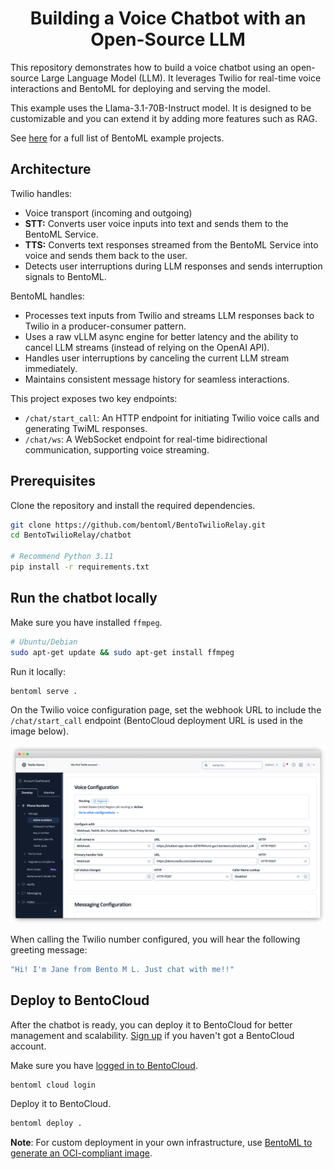 <div align="center">
    <h1 align="center">Building a Voice Chatbot with an Open-Source LLM</h1>
</div>

This repository demonstrates how to build a voice chatbot using an open-source Large Language Model (LLM). It leverages Twilio for real-time voice interactions and BentoML for deploying and serving the model.

This example uses the Llama-3.1-70B-Instruct model. It is designed to be customizable and you can extend it by adding more features such as RAG.

See [here](https://docs.bentoml.com/en/latest/examples/overview.html) for a full list of BentoML example projects.

## Architecture

Twilio handles:

- Voice transport (incoming and outgoing)
- **STT:** Converts user voice inputs into text and sends them to the BentoML Service.
- **TTS:** Converts text responses streamed from the BentoML Service into voice and sends them back to the user.
- Detects user interruptions during LLM responses and sends interruption signals to BentoML.

BentoML handles:

- Processes text inputs from Twilio and streams LLM responses back to Twilio in a producer-consumer pattern.
- Uses a raw vLLM async engine for better latency and the ability to cancel LLM streams (instead of relying on the OpenAI API).
- Handles user interruptions by canceling the current LLM stream immediately.
- Maintains consistent message history for seamless interactions.

This project exposes two key endpoints:

- `/chat/start_call`: An HTTP endpoint for initiating Twilio voice calls and generating TwiML responses.
- `/chat/ws`: A WebSocket endpoint for real-time bidirectional communication, supporting voice streaming.

## Prerequisites

Clone the repository and install the required dependencies.

```bash
git clone https://github.com/bentoml/BentoTwilioRelay.git
cd BentoTwilioRelay/chatbot

# Recommend Python 3.11
pip install -r requirements.txt
```

## Run the chatbot locally

Make sure you have installed `ffmpeg`.

```bash
# Ubuntu/Debian
sudo apt-get update && sudo apt-get install ffmpeg
```

Run it locally:

```bash
bentoml serve .
```

On the Twilio voice configuration page, set the webhook URL to include the `/chat/start_call` endpoint (BentoCloud deployment URL is used in the image below).

![twilio-number-config](twilio-number-config.png)

When calling the Twilio number configured, you will hear the following greeting message:

```bash
"Hi! I'm Jane from Bento M L. Just chat with me!!"
```

## Deploy to BentoCloud

After the chatbot is ready, you can deploy it to BentoCloud for better management and scalability. [Sign up](https://www.bentoml.com/) if you haven't got a BentoCloud account.

Make sure you have [logged in to BentoCloud](https://docs.bentoml.com/en/latest/scale-with-bentocloud/manage-api-tokens.html#log-in-to-bentocloud-using-the-bentoml-cli).

```bash
bentoml cloud login
```

Deploy it to BentoCloud.

```bash
bentoml deploy .
```

**Note**: For custom deployment in your own infrastructure, use [BentoML to generate an OCI-compliant image](https://docs.bentoml.com/en/latest/guides/containerization.html).